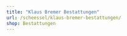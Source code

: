 ```yaml
---
title: "Klaus Bremer Bestattungen"
url: /scheessel/klaus-bremer-bestattungen/
shop: Bestattungen
---
```

